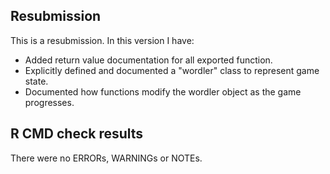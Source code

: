 ## Resubmission

This is a resubmission. In this version I have:

* Added return value documentation for all exported function.
* Explicitly defined and documented a "wordler" class to represent game state.
* Documented how functions modify the wordler object as the game progresses.

## R CMD check results

There were no ERRORs, WARNINGs or NOTEs. 
